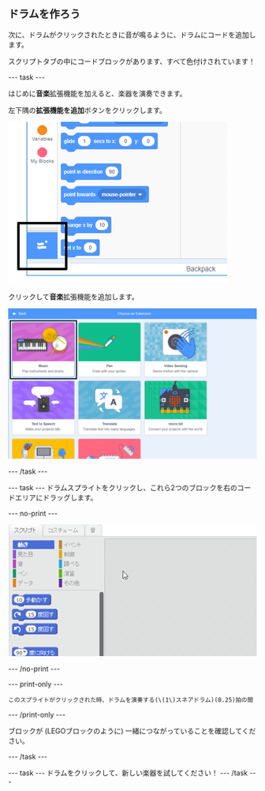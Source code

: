 ## ドラムを作ろう

次に、ドラムがクリックされたときに音が鳴るように、ドラムにコードを追加します。

スクリプトタブの中にコードブロックがあります、すべて色付けされています！

\--- task \---

はじめに**音楽**拡張機能を加えると、楽器を演奏できます。

左下隅の**拡張機能を追加**ボタンをクリックします。

![強調表示された拡張ボタンを追加](images/add-extension-annotated.png)

クリックして**音楽**拡張機能を追加します。

![ハイライトされた音楽拡張機能](images/click-music-annotated.png)

\--- /task \---

\--- task \--- ドラムスプライトをクリックし、これら2つのブロックを右のコードエリアにドラッグします。

\--- no-print \---

![スクリーンショット](images/connect-block.gif)

\--- /no-print \---

\--- print-only \---

```blocks3
このスプライトがクリックされた時、ドラムを演奏する(\(1\)スネアドラム)(0.25)拍の間
```

\--- /print-only \---

ブロックが (LEGOブロックのように) 一緒につながっていることを確認してください。

\--- /task \---

\--- task \--- ドラムをクリックして、新しい楽器を試してください！ \--- /task \---